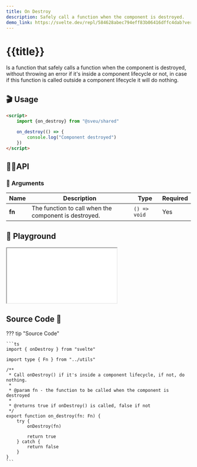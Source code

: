 ```yaml
---
title: On Destroy
description: Safely call a function when the component is destroyed.
demo_link: https://svelte.dev/repl/584628abec794eff83b06416dffc4dab?version=3.55.1
---
```


# {{title}}

Is a function that safely calls a function when the component is destroyed, without throwing an error if it's inside a component lifecycle or not, in case if this function is called outside a component lifecycle it will do nothing.

## 🎬 Usage

```html
<script>
    import {on_destroy} from "@sveu/shared"

    on_destroy(() => {
        console.log("Component destroyed")
    })
</script>
```

## 👩‍💻API

### 👻 Arguments

| Name    | Description                                           | Type              | Required |
| --------| ----------------------------------------------------- | ----------------- | -------- |
| **fn**  | The function to call when the component is destroyed. | `() => void`      | Yes      |

## 🧪 Playground

<iframe class="h-120 w-full" src="{{demo_link}}"></iframe>

## Source Code 👀

??? tip "Source Code"

    ```ts
    import { onDestroy } from "svelte"

    import type { Fn } from "../utils"

    /**
     * Call onDestroy() if it's inside a component lifecycle, if not, do nothing.
     *
     * @param fn - the function to be called when the component is destroyed
     *
     * @returns true if onDestroy() is called, false if not
     */
    export function on_destroy(fn: Fn) {
        try {
            onDestroy(fn)

            return true
        } catch {
            return false
        }
    }
    ```
